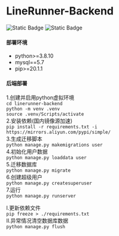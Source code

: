 # LineRunner-Backend

![Static Badge](https://img.shields.io/badge/PYTHON%20-3.8-blue)    ![Static Badge](https://img.shields.io/badge/MYSQL%20-5.7-orange)


#### 部署环境

- python>=3.8.10  
- mysql==5.7  
- pip>=20.1.1  

#### 后端部署 

1.创建并启用python虚拟环境  
`cd linerunner-backend`  
`python -m venv .venv`  
`source .venv/Scripts/activate`  
2.安装依赖(国内镜像源加速)  
`pip install -r requirements.txt -i https://mirrors.aliyun.com/pypi/simple/`  
3.生成迁移脚本  
`python manage.py makemigrations user`  
4.初始化用户数据  
`python manage.py loaddata user`  
5.迁移数据库   
`python manage.py migrate`  
6.创建超级用户  
`python manage.py createsuperuser`  
7.运行  
`python manage.py runserver`  

I.更新依赖文件  
`pip freeze > ./requirements.txt`  
II.异常情况清空数据库数据  
`python manage.py flush`  
